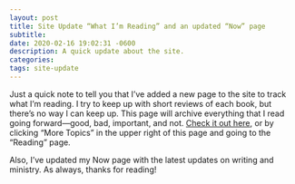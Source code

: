 ```yaml
---
layout: post
title: Site Update “What I’m Reading” and an updated “Now” page
subtitle: 
date: 2020-02-16 19:02:31 -0600
description: A quick update about the site.
categories: 
tags: site-update
---
```


Just a quick note to tell you that I’ve added a new page to the site to track what I’m reading. I try to keep up with short reviews of each book, but there’s no way I can keep up. This page will archive everything that I read going forward—good, bad, important, and not. [Check it out here,](/reading.html) or by clicking “More Topics” in the upper right of this page and going to the “Reading” page.

Also, I’ve updated my Now page with the latest updates on writing and ministry. As always, thanks for reading! 